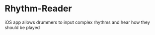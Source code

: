 # Rhythm-Reader
iOS app allows drummers to input complex rhythms and hear how they should be played
